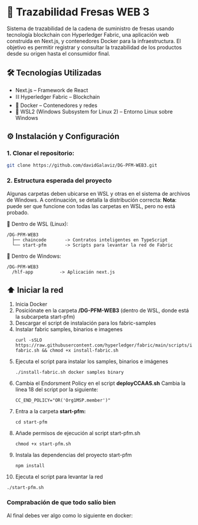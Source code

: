 # 🍓 Trazabilidad Fresas WEB 3
Sistema de trazabilidad de la cadena de suministro de fresas usando tecnología blockchain con Hyperledger Fabric, una aplicación web construida en Next.js, y contenedores Docker para la infraestructura. El objetivo es permitir registrar y consultar la trazabilidad de los productos desde su origen hasta el consumidor final.

## 🛠️ Tecnologías Utilizadas
- Next.js – Framework de React
- ⛓️ Hyperledger Fabric – Blockchain
- 🐳 Docker – Contenedores y redes
- 🐧 WSL2 (Windows Subsystem for Linux 2) – Entorno Linux sobre Windows

## ⚙️ Instalación y Configuración
### 1. Clonar el repositorio:
``` bash
git clone https://github.com/davidGalaviz/DG-PFM-WEB3.git
```
### 2. Estructura esperada del proyecto
Algunas carpetas deben ubicarse en WSL y otras en el sistema de archivos de Windows. A continuación, se detalla la distribución correcta:
**Nota**: puede ser que funcione con todas las carpetas en WSL, pero no está probado.

📁 Dentro de WSL (Linux):
```
/DG-PFM-WEB3
  ├── chaincode       -> Contratos inteligentes en TypeScript
  └── start-pfm       -> Scripts para levantar la red de Fabric
```
📁 Dentro de Windows: 
```
/DG-PFM-WEB3
  /hlf-app          -> Aplicación next.js
```
## ⬆️ Iniciar la red
1. Inicia Docker
2. Posiciónate en la carpeta **/DG-PFM-WEB3**  (dentro de WSL, donde está la subcarpeta start-pfm)
3. Descargar el script de instalación para los fabric-samples
4. Instalar fabric samples, binarios e imagenes
   ```
   curl -sSLO https://raw.githubusercontent.com/hyperledger/fabric/main/scripts/install-fabric.sh && chmod +x install-fabric.sh
   ```
5. Ejecuta el script para instalar los samples, binarios e imágenes
   ```
   ./install-fabric.sh docker samples binary
   ```
6. Cambia el Endorsment Policy en el script **deployCCAAS.sh**
   Cambia la línea 18 del script por la siguiente:
   ```
   CC_END_POLICY="OR('Org1MSP.member')"
   ```
7. Entra a la carpeta **start-pfm:**
   ```
   cd start-pfm
   ```
8. Añade permisos de ejecución al script start-pfm.sh
   ```
   chmod +x start-pfm.sh
   ```
9. Instala las dependencias del proyecto start-pfm
   ```
   npm install
   ```
10. Ejecuta el script para levantar la red
   ```
   ./start-pfm.sh
   ```
### Comprabación de que todo salío bien
Al final debes ver algo como lo siguiente en docker:


